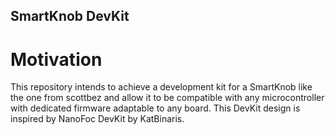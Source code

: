 ## SmartKnob DevKit
# Motivation
This repository intends to achieve a development kit for a SmartKnob like the one from scottbez and allow it to be compatible with any microcontroller with dedicated firmware adaptable to any board. This DevKit design is inspired by NanoFoc DevKit by KatBinaris.

